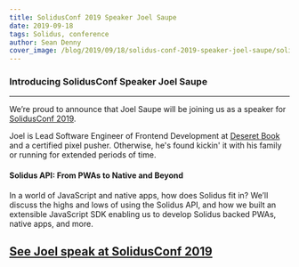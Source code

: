 ```yaml
---
title: SolidusConf 2019 Speaker Joel Saupe
date: 2019-09-18
tags: Solidus, conference
author: Sean Denny
cover_image: /blog/2019/09/18/solidus-conf-2019-speaker-joel-saupe/solidusconf_joel_saupe.png
---
```


### Introducing SolidusConf Speaker Joel Saupe
------

We’re proud to announce that Joel Saupe will be joining us as a speaker for [SolidusConf 2019](http://conf.solidus.io).

Joel is Lead Software Engineer of Frontend Development at [Deseret Book](https://deseretbook.com) and a certified pixel pusher. Otherwise, he's found kickin' it with his family or running for extended periods of time.


#### Solidus API: From PWAs to Native and Beyond

In a world of JavaScript and native apps, how does Solidus fit in? We’ll discuss the highs and lows of using the Solidus API, and how we built an extensible JavaScript SDK enabling us to develop Solidus backed PWAs, native apps, and more.

## [See Joel speak at SolidusConf 2019](http://conf.solidus.io)
